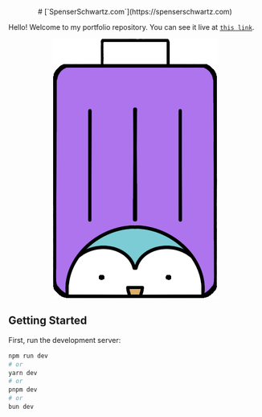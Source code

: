 <p align="center">
# [`SpenserSchwartz.com`](https://spenserschwartz.com)
</p>

Hello! Welcome to my portfolio repository. You can see it live at [`this link`](https://spenserschwartz.com).

<p align="center">
  <img  src="/public/images/penguin_purp_cropped.png">
</p>

## Getting Started

First, run the development server:

```bash
npm run dev
# or
yarn dev
# or
pnpm dev
# or
bun dev
```
